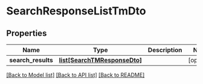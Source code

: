 # SearchResponseListTmDto

## Properties
Name | Type | Description | Notes
------------ | ------------- | ------------- | -------------
**search_results** | [**list[SearchTMResponseDto]**](SearchTMResponseDto.md) |  | [optional] 

[[Back to Model list]](../README.md#documentation-for-models) [[Back to API list]](../README.md#documentation-for-api-endpoints) [[Back to README]](../README.md)


